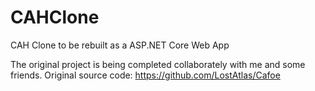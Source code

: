 # CAHClone
CAH Clone to be rebuilt as a ASP.NET Core Web App

The original project is being completed collaborately with me and some friends.
Original source code: https://github.com/LostAtlas/Cafoe
